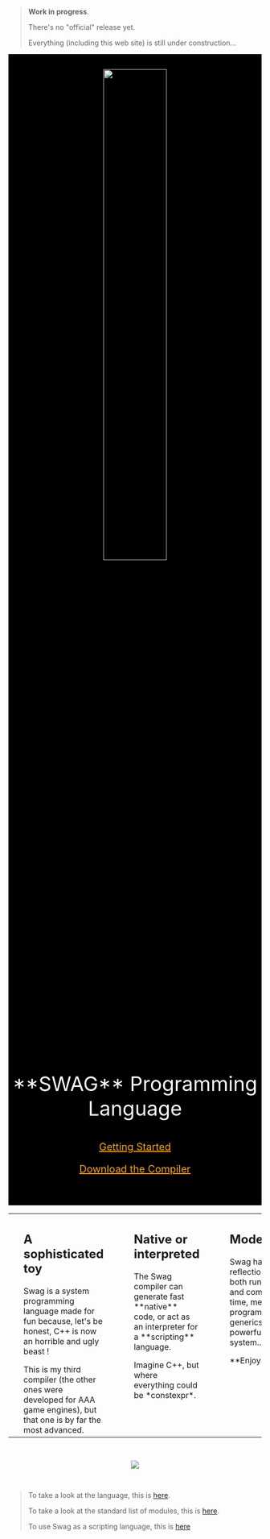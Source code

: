 > **Work in progress**. 
>
> There's no "official" release yet. 
>
> Everything (including this web site) is still under construction...

<div style="background-color:Black">

<p align="center" style="padding-top:30px;">
    <img src="imgs/swag_logo.png" width=50%>
</p>
<p align="center" style="color:white;font-size:40px;">
**SWAG** Programming Language
</p>

<div style="margin-top:40px;padding-bottom:40px;color:White;font-size:20px;">
<p align="center"><a href="getting_started.php" style="color:Orange;">Getting Started</a></p>
<p align="center"><a href="https://github.com/swag-lang/swag/releases" style="color:Orange;">Download the Compiler</a></p>
</div>

</div>

<table style="table-layout: fixed;">
<tr>

<td width=33% style="vertical-align:top;padding-left:30px;;padding-right:30px;">
<h2>A sophisticated toy</h2>
<p>Swag is a system programming language made for fun because, let's be honest, C++ is now an horrible and ugly beast !</p>
This is my third compiler (the other ones were developed for AAA game engines), but that one is by far the most advanced.
</td>

<td width=33% style="vertical-align:top;padding-left:30px;;padding-right:30px;">
<h2>Native or interpreted</h2>
<p>The Swag compiler can generate fast **native** code, or act as an interpreter for a **scripting** language.</p>
Imagine C++, but where everything could be *constexpr*.
</td>

<td width=33% style="vertical-align:top;padding-left:30px;;padding-right:30px;">
<h2>Modern</h2>
<p>Swag has type reflection at both runtime and compile time, meta programmation, generics, a powerful macro system...</p>
**Enjoy.**
</td>

</tr>
</table>

<p align="center" style="padding:30px;">
    <img src="imgs/syntax.png">
</p>

> To take a look at the language, this is [here](language.php).
>
> To take a look at the standard list of modules, this is [here](std.php).
>
> To use Swag as a scripting language, this is [here](swag_as_script.php)
